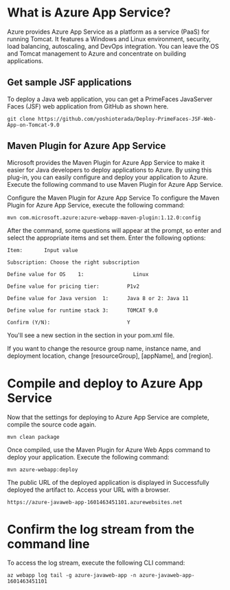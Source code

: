# What is Azure App Service?
Azure provides Azure App Service as a platform as a service (PaaS) for running Tomcat. It features a Windows and Linux environment, security, load balancing, autoscaling, and DevOps integration. You can leave the OS and Tomcat management to Azure and concentrate on building applications.

## Get sample JSF applications
To deploy a Java web application, you can get a PrimeFaces JavaServer Faces (JSF) web application from GitHub as shown here.

` git clone https://github.com/yoshioterada/Deploy-PrimeFaces-JSF-Web-App-on-Tomcat-9.0 `

## Maven Plugin for Azure App Service
Microsoft provides the Maven Plugin for Azure App Service to make it easier for Java developers to deploy applications to Azure. By using this plug-in, you can easily configure and deploy your application to Azure. Execute the following command to use Maven Plugin for Azure App Service.

Configure the Maven Plugin for Azure App Service
To configure the Maven Plugin for Azure App Service, execute the following command:

` mvn com.microsoft.azure:azure-webapp-maven-plugin:1.12.0:config `

After the command, some questions will appear at the prompt, so enter and select the appropriate items and set them. Enter the following options:

` Item:       Input value `

`Subscription: Choose the right subscription `

`Define value for OS	1:                Linux`

`Define value for pricing tier:       	P1v2`

`Define value for Java version	1:      Java 8 or 2: Java 11 `

`Define value for runtime stack	3:      TOMCAT 9.0`

`Confirm (Y/N):                       	Y `

You'll see a new section in the <plugins> section in your pom.xml file.

If you want to change the resource group name, instance name, and deployment location, change [resourceGroup], [appName], and [region].

# Compile and deploy to Azure App Service
Now that the settings for deploying to Azure App Service are complete, compile the source code again.   

`mvn clean package`

Once compiled, use the Maven Plugin for Azure Web Apps command to deploy your application. Execute the following command:

`mvn azure-webapp:deploy`

The public URL of the deployed application is displayed in Successfully deployed the artifact to. Access your URL with a browser.

`https://azure-javaweb-app-1601463451101.azurewebsites.net`

# Confirm the log stream from the command line
To access the log stream, execute the following CLI command:

`az webapp log tail -g azure-javaweb-app -n azure-javaweb-app-1601463451101`
